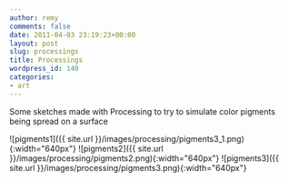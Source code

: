 ```yaml
---
author: remy
comments: false
date: 2011-04-03 23:19:23+00:00
layout: post
slug: processings
title: Processings
wordpress_id: 140
categories:
- art
---
```


Some sketches made with Processing to try to simulate color pigments being spread on a surface

![pigments1]({{ site.url }}/images/processing/pigments3_1.png){:width="640px"}
![pigments2]({{ site.url }}/images/processing/pigments2.png){:width="640px"}
![pigments3]({{ site.url }}/images/processing/pigments3.png){:width="640px"}


